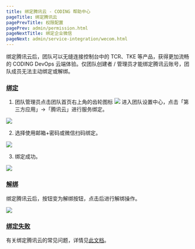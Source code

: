 ```yaml
---
title: 绑定腾讯云 - CODING 帮助中心
pageTitle: 绑定腾讯云
pagePrevTitle: 权限配置
pagePrev: admin/permission.html
pageNextTitle: 绑定企业微信
pageNext: admin/service-integration/wecom.html
---
```


绑定腾讯云后，团队可以无缝连接控制台中的 TCR、TKE 等产品，获得更加流畅的 CODING DevOps 云端体验。仅团队创建者 / 管理员才能绑定腾讯云账号，团队成员无法主动绑定或解绑。

### [绑定](#bind)

1.  团队管理员点击团队首页右上角的齿轮图标 <img src ="https://help-assets.codehub.cn/enterprise/20210928153255.png" style ="margin:0"> 进入团队设置中心，点击「第三方应用」→「腾讯云」进行服务绑定。

![](https://help-assets.codehub.cn/enterprise/20210930165516.png)

2.  选择使用邮箱+密码或微信扫码绑定。

![](https://help-assets.codehub.cn/enterprise/20210930165833.png)

3.  绑定成功。

![](https://help-assets.codehub.cn/enterprise/20210930170420.png)

### [解绑](#unbind)

绑定腾讯云后，按钮变为解绑按钮，点击后进行解绑操作。

![](https://help-assets.codehub.cn/enterprise/20220420160945.png)

### [绑定失败](#bind)

有关绑定腾讯云的常见问题，详情见[此文档](/docs/admin/faq.html#q10)。

